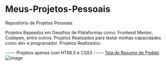 # Meus-Projetos-Pessoais
 Repositório de Projetos Pessoais

 Projetos Baseados em Desafios de Plataformas como: Frontend Mentor, Codepen, entre outros.
 Projetos Realizados para testar minhas capacidades como dev e programador.
 Projetos Realizados:

 ----- Projetos apenas com HTML5 e CSS3 -----
 <a href="Projetos HTML-CSS/projeto - resumo do pedido/index.html">Tela de Resumo de Pedido</a>
 ![image](https://github.com/Devroza/Meus-Projetos-Pessoais/assets/124314801/b7b5769a-55a6-4ec5-b0b2-317b1ba29a1d)
